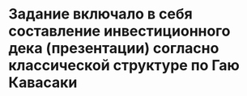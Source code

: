 # Задание включало в себя составление инвестиционного дека (презентации) согласно классической структуре по Гаю Кавасаки

